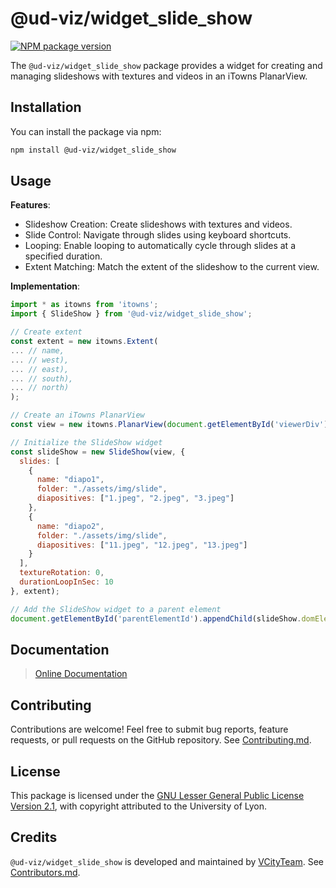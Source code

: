 # @ud-viz/widget_slide_show

[![NPM package version](https://badgen.net/npm/v/@ud-viz/widget_slide_show)](https://npmjs.com/package/@ud-viz/widget_slide_show)

The `@ud-viz/widget_slide_show` package provides a widget for creating and managing slideshows with textures and videos in an iTowns PlanarView.

## Installation

You can install the package via npm:

```bash
npm install @ud-viz/widget_slide_show
```

## Usage

**Features**:

- Slideshow Creation: Create slideshows with textures and videos.
- Slide Control: Navigate through slides using keyboard shortcuts.
- Looping: Enable looping to automatically cycle through slides at a specified duration.
- Extent Matching: Match the extent of the slideshow to the current view.

**Implementation**:

```javascript
import * as itowns from 'itowns';
import { SlideShow } from '@ud-viz/widget_slide_show';

// Create extent
const extent = new itowns.Extent(
... // name,
... // west),
... // east),
... // south),
... // north)
);

// Create an iTowns PlanarView
const view = new itowns.PlanarView(document.getElementById('viewerDiv'), extent);

// Initialize the SlideShow widget
const slideShow = new SlideShow(view, {
  slides: [
    {
      name: "diapo1",
      folder: "./assets/img/slide",
      diapositives: ["1.jpeg", "2.jpeg", "3.jpeg"]
    },
    {
      name: "diapo2",
      folder: "./assets/img/slide",
      diapositives: ["11.jpeg", "12.jpeg", "13.jpeg"]
    }
  ],
  textureRotation: 0,
  durationLoopInSec: 10
}, extent);

// Add the SlideShow widget to a parent element
document.getElementById('parentElementId').appendChild(slideShow.domElement);
```

## Documentation

> [Online Documentation](https://vcityteam.github.io/UD-Viz/html/widget_slide_show/)

## Contributing

Contributions are welcome! Feel free to submit bug reports, feature requests, or pull requests on the GitHub repository. See [Contributing.md](https://github.com/VCityTeam/UD-Viz/blob/master/docs/static/Contributing.md).

## License

This package is licensed under the [GNU Lesser General Public License Version 2.1](https://github.com/VCityTeam/UD-Viz/blob/master/LICENSE.md), with copyright attributed to the University of Lyon.

## Credits

`@ud-viz/widget_slide_show` is developed and maintained by [VCityTeam](https://github.com/VCityTeam). See [Contributors.md](https://github.com/VCityTeam/UD-Viz/blob/master/docs/static/Contributors.md).